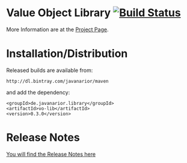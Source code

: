 # Value Object Library [![Build Status](https://travis-ci.org/javanarior/vo-lib.svg?branch=master)](https://travis-ci.org/javanarior/vo-lib)

More Information are at the [Project Page](http://javanarior.github.io/vo-lib).

# Installation/Distribution

Released builds are available from:

    http://dl.bintray.com/javanarior/maven

and add the dependency:

    <groupId>de.javanarior.library</groupId>
    <artifactId>vo-lib</artifactId>
    <version>0.3.0</version>

# Release Notes

[You will find the Release Notes here](release-notes.md)
